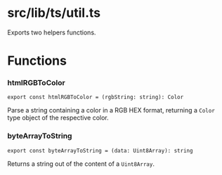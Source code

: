 # src/lib/ts/util.ts

Exports two helpers functions.

# Functions

### htmlRGBToColor
`export const htmlRGBToColor = (rgbString: string): Color`

Parse a string containing a color in a RGB HEX format, returning a `Color` type object of the respective color.

### byteArrayToString
`export const byteArrayToString = (data: Uint8Array): string`

Returns a string out of the content of a `Uint8Array`.
